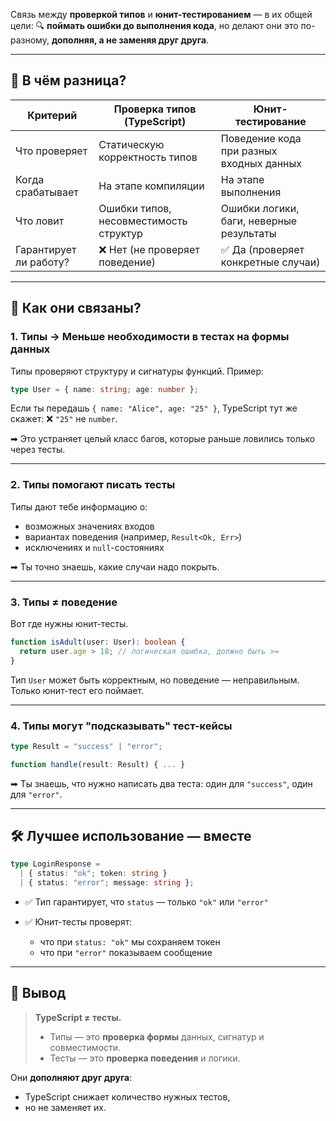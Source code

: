 Связь между **проверкой типов** и **юнит-тестированием** — в их общей цели:
🔍 **поймать ошибки до выполнения кода**,
но делают они это по-разному, **дополняя, а не заменяя друг друга**.

---

## 🧠 В чём разница?

| Критерий               | Проверка типов (TypeScript)            | Юнит-тестирование                        |
| ---------------------- | -------------------------------------- | ---------------------------------------- |
| Что проверяет          | Статическую корректность типов         | Поведение кода при разных входных данных |
| Когда срабатывает      | На этапе компиляции                    | На этапе выполнения                      |
| Что ловит              | Ошибки типов, несовместимость структур | Ошибки логики, баги, неверные результаты |
| Гарантирует ли работу? | ❌ Нет (не проверяет поведение)         | ✅ Да (проверяет конкретные случаи)       |

---

## 🔗 Как они связаны?

### 1. **Типы → Меньше необходимости в тестах на формы данных**

Типы проверяют структуру и сигнатуры функций.
Пример:

```ts
type User = { name: string; age: number };
```

Если ты передашь `{ name: "Alice", age: "25" }`, TypeScript тут же скажет: ❌ `"25"` не `number`.

➡ Это устраняет целый класс багов, которые раньше ловились только через тесты.

---

### 2. **Типы помогают писать тесты**

Типы дают тебе информацию о:

* возможных значениях входов
* вариантах поведения (например, `Result<Ok, Err>`)
* исключениях и `null`-состояниях

➡ Ты точно знаешь, какие случаи надо покрыть.

---

### 3. **Типы ≠ поведение**

Вот где нужны юнит-тесты.

```ts
function isAdult(user: User): boolean {
  return user.age > 18; // логическая ошибка, должно быть >=
}
```

Тип `User` может быть корректным, но поведение — неправильным. Только юнит-тест его поймает.

---

### 4. **Типы могут "подсказывать" тест-кейсы**

```ts
type Result = "success" | "error";

function handle(result: Result) { ... }
```

➡ Ты знаешь, что нужно написать два теста: один для `"success"`, один для `"error"`.

---

## 🛠 Лучшее использование — вместе

```ts
type LoginResponse =
  | { status: "ok"; token: string }
  | { status: "error"; message: string };
```

* ✅ Тип гарантирует, что `status` — только `"ok"` или `"error"`
* ✅ Юнит-тесты проверят:

  * что при `status: "ok"` мы сохраняем токен
  * что при `"error"` показываем сообщение

---

## 📌 Вывод

> **TypeScript ≠ тесты.**
>
> * Типы — это **проверка формы** данных, сигнатур и совместимости.
> * Тесты — это **проверка поведения** и логики.

Они **дополняют друг друга**:

* TypeScript снижает количество нужных тестов,
* но не заменяет их.

